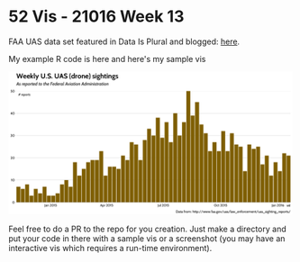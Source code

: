 # 52 Vis - 21016 Week 13

FAA UAS data set featured in Data Is Plural and blogged: <a href="https://rud.is/b/2016/03/30/introducing-a-weekly-r-python-js-etc-vis-challenge/">here</a>.

My example R code is here and here's my sample vis

![](2016-13-example-vis.png)

Feel free to do a PR to the repo for you creation. Just make a directory and put your code in there with a sample vis or a screenshot (you may have an interactive vis which requires a run-time environment).

